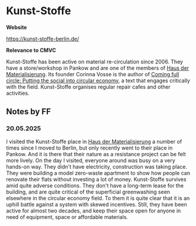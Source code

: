 # Kunst-Stoffe

**Website**

https://kunst-stoffe-berlin.de/

**Relevance to CMVC**

Kunst-Stoffe has been active on material re-circulation since 2006. They have a store/workshop in Pankow and are one of the members of [Haus der Materialisierung](../HdM). Its founder Corinna Vosse is the author of [Coming full circle: Putting the social into circular economy](https://www.taylorfrancis.com/chapters/oa-edit/10.4324/9781003244196-30/coming-full-circle-corinna-vosse), a text that engages critically with the field. Kunst-Stoffe organises regular repair cafes and other activities.


## Notes by FF

### 20.05.2025

I visited the Kunst-Stoffe place in [Haus der Materialisierung](../HdM) a number of times since I moved to Berlin, but only recently went to their place in Pankow. And it is there that their nature as a resistance project can be felt more lively. On the day I visited, everyone around was busy on a very hands-on way. They didn't have electricity, construction was taking place. They were building a model zero-waste apartment to show how people can renovate their flats without investing a lot of money. Kunst-Stoffe survives amid quite adverse conditions. They don't have a long-term lease for the building, and are quite critical of the superficial greenwashing seen elsewhere in the circular economy field. To them it is quite clear that it is an uphill battle against a system with skewed incentives. Still, they have been active for almost two decades, and keep their space open for anyone in need of equipment, space or affordable materials.